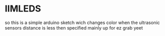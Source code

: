 # IIMLEDS

so this is a simple arduino sketch wich changes color when the ultrasonic sensors distance is less then specified
mainly up for ez grab
yeet
